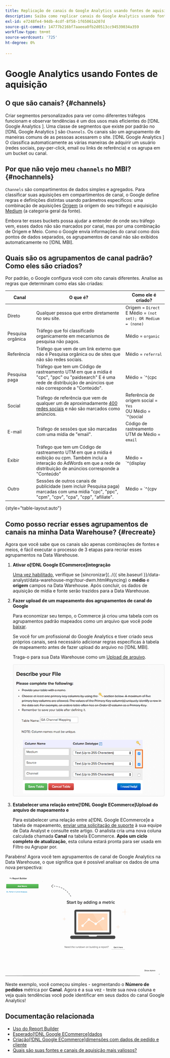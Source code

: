 ```yaml
---
title: Replicação de canais do Google Analytics usando fontes de aquisição
description: Saiba como replicar canais do Google Analytics usando fontes de aquisição.
exl-id: e7248fe4-94db-4cdf-8f58-1f65061a207d
source-git-commit: 14777b216bf7aaeea0fb2d0513cc94539034a359
workflow-type: tm+mt
source-wordcount: '725'
ht-degree: 0%

---
```


# Google Analytics usando Fontes de aquisição

## O que são canais? {#channels}

Criar segmentos personalizados para ver como diferentes tráfegos funcionam e observar tendências é um dos usos mais eficientes do  [!DNL Google Analytics ]. Uma classe de segmentos que existe por padrão no [!DNL Google Analytics ] são `Channels`. Os canais são um agrupamento de maneiras comuns de as pessoas acessarem o site.  [!DNL Google Analytics ] O classifica automaticamente as várias maneiras de adquirir um usuário (redes sociais, pay-per-click, email ou links de referência) e os agrupa em um bucket ou canal.

## Por que não vejo meu `channels` no MBI? {#nochannels}

`Channels` são compartimentos de dados simples e agregados. Para classificar suas aquisições em compartimentos de canal, o Google define regras e definições distintas usando parâmetros específicos: uma combinação de aquisições [Origem](https://support.google.com/analytics/answer/1033173?hl=en) (a origem do seu tráfego) e aquisição [Medium](https://support.google.com/analytics/answer/6099206?hl=en) (a categoria geral da fonte).

Embora ter esses buckets possa ajudar a entender de onde seu tráfego vem, esses dados não são marcados por canal, mas por uma combinação de Origem e Meio. Como o Google envia informações do canal como dois pontos de dados separados, os agrupamentos de canal não são exibidos automaticamente no [!DNL MBI].

## Quais são os agrupamentos de canal padrão? Como eles são criados?

Por padrão, o Google configura você com oito canais diferentes. Analise as regras que determinam como elas são criadas:

| Canal | O que é? | Como ele é criado? |
|---|---|---|
| Direto | Qualquer pessoa que entre diretamente no seu site. | Origem = `Direct`<br>E Médio = `(not set); OR Medium = (none)` |
| Pesquisa orgânica | Tráfego que foi classificado organicamente em mecanismos de pesquisa não pagos. | Médio = `organic` |
| Referência | Tráfego que vem de um link externo que não é Pesquisa orgânica ou de sites que não são redes sociais. | Médio = `referral` |
| Pesquisa paga | Tráfego que tem um Código de rastreamento UTM em que a mídia é &quot;cpc&quot;, &quot;ppc&quot; ou &quot;paidsearch&quot; E é uma rede de distribuição de anúncios que não corresponde a &quot;Conteúdo&quot;. | Médio = `^(cpc|ppc|paidsearch)$`<br>AND Rede de distribuição de anúncios ≠ `Content` |
| Social | Tráfego de referência que vem de qualquer um de aproximadamente [400 redes sociais](https://www.annielytics.com/blog/analytics/sites-google-analytics-includes-in-social-reports/) e não são marcados como anúncios. | Referência de origem social = `Yes`<br>OU Médio = `^(social|social-network|social-media|sm|social network|social media)$` |
| E-mail | Tráfego de sessões que são marcadas com uma mídia de &quot;email&quot;. | Código de rastreamento UTM de Médio = `email` |
| Exibir | Tráfego que tem um Código de rastreamento UTM em que a mídia é exibição ou cpm. Também inclui a interação do AdWords em que a rede de distribuição de anúncios corresponde a &quot;Conteúdo&quot; | Médio = `^(display|cpm|banner)$`<br>OU Rede de distribuição de anúncios = `Content`<br>E Formato Ad ≠ `Text` |
| Outro | Sessões de outros canais de publicidade (sem incluir Pesquisa paga) marcadas com uma mídia &quot;cpc&quot;, &quot;ppc&quot;, &quot;cpm&quot;, &quot;cpv&quot;, &quot;cpa&quot;, &quot;cpp&quot;, &quot;afiliate&quot;. | Médio = `^(cpv|cpa|cpp|content-text)$` |

{style="table-layout:auto"}

## Como posso recriar esses agrupamentos de canais na minha Data Warehouse? {#recreate}

Agora que você sabe que os canais são apenas combinações de fontes e meios, é fácil executar o processo de 3 etapas para recriar esses agrupamentos na Data Warehouse.

1. **Ativar o[!DNL Google ECommerce]integração**

   [Uma vez habilitado](../importing-data/integrations/google-ecommerce.md), verifique se [sincronizar](../{{ site.baseurl }}/data-analyst/data-warehouse-mgr/tour-dwm.html#syncing) o **médio** e **origem** campos na Data Warehouse. Após concluir, os dados de aquisição de mídia e fonte serão trazidos para a Data Warehouse.

1. **Fazer upload de um mapeamento dos agrupamentos de canal do Google**

   Para economizar seu tempo, o Commerce já criou uma tabela com os agrupamentos padrão mapeados como um arquivo que você pode [baixar](../../assets/ga-channel-mapping.csv).

   Se você for um profissional do Google Analytics e tiver criado seus próprios canais, será necessário adicionar regras específicas à tabela de mapeamento antes de fazer upload do arquivo no [!DNL MBI].

   Traga-o para sua Data Warehouse como um [Upload de arquivo](../importing-data/connecting-data/using-file-uploader.md).

   ![](../../assets/Setting_Primary_Keys.png)

1. **Estabelecer uma relação entre[!DNL Google ECommerce]Upload do arquivo de mapeamento e**

   Para estabelecer uma relação entre a[!DNL Google ECommerce]e a tabela de mapeamento, [enviar uma solicitação de suporte](../../guide-overview.md) à sua equipe de Data Analyst e consulte este artigo. O analista cria uma nova coluna calculada chamada **Canal** na tabela ECommerce. **Após um ciclo completo de atualização**, esta coluna estará pronta para ser usada em Filtro ou Agrupar por.

Parabéns! Agora você tem agrupamentos de canal de Google Analytics na Data Warehouse, o que significa que é possível analisar os dados de uma nova perspectiva:

![Segmentação da métrica Número de pedidos por canal](../../assets/GA_Channel_Gif.gif)

Neste exemplo, você começou simples - segmentando o **Número de pedidos** métrica por **Canal**. Agora é a sua vez - teste sua nova coluna e veja quais tendências você pode identificar em seus dados do canal Google Analytics!

## Documentação relacionada

* [Uso do Report Builder](../../tutorials/using-visual-report-builder.md)
* [Esperado[!DNL Google ECommerce]dados](../importing-data/integrations/google-ecommerce-data.md)
* [Criação[!DNL Google ECommerce]dimensões com dados de pedido e cliente](../data-warehouse-mgr/bldg-google-ecomm-dim.md)
* [Quais são suas fontes e canais de aquisição mais valiosos?](../analysis/most-value-source-channel.md)
